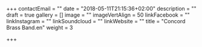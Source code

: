 +++
contactEmail = ""
date = "2018-05-11T21:15:36+02:00"
description = ""
draft = true
gallery = []
image = ""
imageVertAlign = 50
linkFacebook = ""
linkInstagram = ""
linkSoundcloud = ""
linkWebsite = ""
title = "Concord Brass Band.en"
weight = 3

+++
